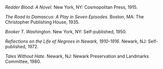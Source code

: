 *Redder Blood: A Novel*. New York, NY: Cosmopolitan Press, 1915. 

*The Road to Damascus: A Play in Seven Episodes*. Boston, MA: The Christopher Publishing House, 1935.

*Booker T. Washington*. New York, NY: Self-published, 1950.

*Reflections on the Life of Negroes in Newark, 1910-1916*. Newark, NJ: Self-published, 1972. 

*Tales Without Hate.* Newark, NJ: Newark Preservation and Landmarks Committee, 1980. 
